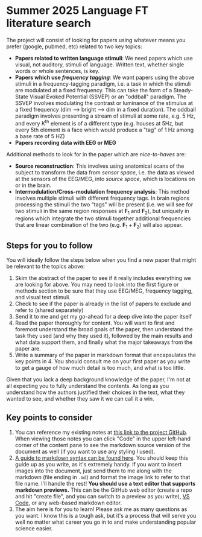 # Summer 2025 Language FT literature search

The project will consist of looking for papers using whatever means you prefer (google, pubmed, etc) related to two key topics:
- **Papers related to written language stimuli**: We need papers which use visual, not auditory, stimuli of language. Written text, whether single words or whole sentences, is key.
- **Papers which use _frequency tagging_**: We want papers using the above stimuli in a frequency-tagging paradigm, i.e. a task in which the stimuli are modulated at a fixed frequency. This can take the form of a Steady-State Visual Evoked Potential (SSVEP) or an "oddball" paradigm. The SSVEP involves modulating the contrast or luminance of the stimulus at a fixed frequency (dim --> bright --> dim in a fixed duration). The oddball paradigm involves presenting a stream of stimuli at some rate, e.g. 5 Hz, and every $K^{\text{th}}$ element is of a different type (e.g. houses at 5Hz, but every 5th element is a face which would produce a "tag" of 1 Hz among a base rate of 5 HZ)
- **Papers recording data with EEG or MEG**

Additional methods to look for in the paper which are _nice-to-haves_ are:
- **Source reconstruction**: This involves using anatomical scans of the subject to transform the data from _sensor space_, i.e. the data as viewed at the sensors of the EEG/MEG, into _source space_, which is locations on or in the brain.
- **Intermodulation/Cross-modulation frequency analysis**: This method involves multiple stimuli with different frequency tags. In brain regions processing the stimuli the two "tags" will be present (i.e. we will see for two stimuli in the same region responses at $\mathbf{F}_1$ and $\mathbf{F}_2$), but uniquely in regions which integrate the two stimuli together additional frequencies that are linear combination of the two (e.g. $\mathbf{F}_1 + \mathbf{F}_2$) will also appear.

## Steps for you to follow

You will ideally follow the steps below when you find a new paper that might be relevant to the topics above:
1. Skim the abstract of the paper to see if it really includes everything we are looking for above. You may need to look into the first figure or methods section to be sure that they use EEG/MEG, frequency tagging, and visual text stimuli.
2. Check to see if the paper is already in the list of papers to exclude and refer to (shared separately)
3. Send it to me and get my go-ahead for a deep dive into the paper itself
4. Read the paper thoroughly for content. You will want to first and foremost understand the broad goals of the paper, then understand the task they used (and why they used it), followed by the main results and what data support them, and finally what the major takeaways from the paper are.
5. Write a summary of the paper in markdown format that encapsulates the key points in 4. You should consult me on your first paper as you write to get a gauge of how much detail is too much, and what is too little. 

Given that you lack a deep background knowledge of the paper, I'm not at all expecting you to fully understand the contents. As long as you understand how the authors justified their choices in the text, what they wanted to see, and whether they saw it we can call it a win.

## Key points to consider

1. You can reference my existing notes at [this link to the project GitHub](https://github.com/neurolingo-lab/syntax-FT/tree/main/docs/Literature/Papers). When viewing those notes you can click "Code" in the upper left-hand corner of the content pane to see the markdown source version of the document as well (if you want to use any styling I used).
2. [A guide to markdown syntax can be found here](https://docs.github.com/en/get-started/writing-on-github/getting-started-with-writing-and-formatting-on-github/basic-writing-and-formatting-syntax). You should keep this guide up as you write, as it's extremely handy. If you want to insert images into the document, just send them to me along with the markdown (file ending in `.md`) and format the image link to refer to that file name. I'll handle the rest! **You should use a text editor that supports markdown previews.** This can be the GitHub web editor (create a repo and hit "create file", and you can switch to a preview as you write), [VS Code](https://code.visualstudio.com/), or any web-based markdown editor.
3. The aim here is for you to learn! Please ask me as many questions as you want. I know this is a tough ask, but it's a process that will serve you well no matter what career you go in to and make understanding popular science easier.

